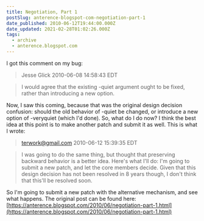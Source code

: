 ```yaml
---
title: Negotiation, Part 1
postSlug: anterence-blogspot-com-negotiation-part-1
date_published: 2010-06-12T19:44:00.000Z
date_updated: 2021-02-28T01:02:26.000Z
tags:
  - archive
  - anterence.blogspot.com
---
```


I got this comment on my bug:

> Jesse Glick 2010-06-08 14:58:43 EDT

> I would agree that the existing -quiet argument ought to be fixed, rather than introducing a new option.

Now, I saw this coming, because that was the original design decision confusion: should the old behavior of -quiet be changed, or introduce a new option of -veryquiet (which I'd done). So, what do I do now? I think the best idea at this point is to make another patch and submit it as well. This is what I wrote:

> terwork@gmail.com 2010-06-12 15:39:35 EDT

> I was going to do the same thing, but thought that preserving backward behavior is a better idea. Here's what I'll do: I'm going to submit a new patch, and let the core members decide. Given that this design decision has not been resolved in 8 years though, I don't think that this'll be resolved soon.

So I'm going to submit a new patch with the alternative mechanism, and see what happens.
The original post can be found here: [https://anterence.blogspot.com/2010/06/negotiation-part-1.html](https://anterence.blogspot.com/2010/06/negotiation-part-1.html)
